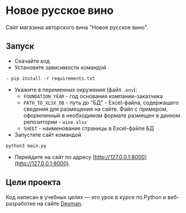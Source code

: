 # Новое русское вино

Сайт магазина авторского вина "Новое русское вино".

## Запуск

- Скачайте код
- Установите зависимости командой 
``` 
- pip install -r requirements.txt
```
- Укажите в переменных окружения (файл `.env`):
  - `FOUNDATION_YEAR` - год основания компании-заказчика
  - `PATH_TO_XLSX_DB` - путь до "БД" - Excel-файла, содержащего сведения для размещения на сайте. Файл с примером, оформленный в необходимом формате размещен в данном репозитории - `wine.xlsx`
  - `SHEET` - наименование страницы в Excel-файле БД
- Запустите сайт командой    
```
python3 main.py
```
- Перейдите на сайт по адресу [http://127.0.0.1:8000](http://127.0.0.1:8000).

## Цели проекта

Код написан в учебных целях — это урок в курсе по Python и веб-разработке на сайте [Devman](https://dvmn.org).
